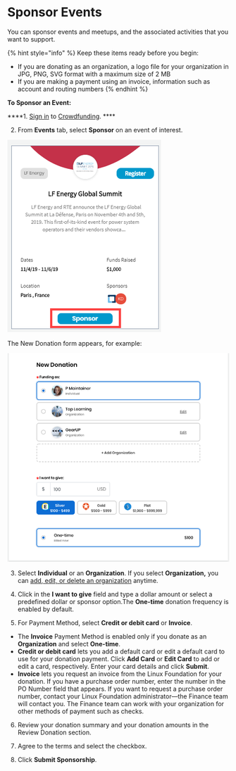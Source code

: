 # Sponsor Events

You can sponsor events and meetups, and the associated activities that you want to support.

{% hint style="info" %}
Keep these items ready before you begin:

* If you are donating as an organization, a logo file for your organization in JPG, PNG, SVG format with a maximum size of 2 MB
* If you are making a payment using an invoice, information such as account and routing numbers
{% endhint %}

**To Sponsor an Event:**

 ****1. [Sign in](../../../sso/sign-in/) to [Crowdfunding](https://funding.communitybridge.org/). ****

2. From **Events** tab, select **Sponsor** on an event of interest.  
  
 ![](../../../.gitbook/assets/sponsor-an-event.png)   
  
The New Donation form appears, for example:           
                                                                                                                                                                                                
![](../../../.gitbook/assets/7418588.png)  


3. Select **Individual** or an **Organization**. If you select **Organization,** you can [add, edit, or delete an organization](donate-as-a-sponsor/add-edit-or-delete-an-organization.md) anytime.

4. Click in the **I want to give** field and type a dollar amount or select a predefined dollar or sponsor option.The **One-time** donation frequency is enabled by default.

5. For Payment Method, select **Credit or debit card** or **Invoice**.

* The **Invoice** Payment Method is enabled only if you donate as an **Organization** and select **One-time**.
* **Credit or debit card** lets you add a default card or edit a default card to use for your donation payment. Click **Add Card** or **Edit Card** to add or edit a card, respectively. Enter your card details and click **Submit**.
* **Invoice** lets you request an invoice from the Linux Foundation for your donation.  If you have a purchase order number, enter the number in the PO Number field that appears. If you want to request a purchase order number, contact your Linux Foundation administrator—the Finance team will contact you. The Finance team can work with your organization for other methods of payment such as checks.

6. Review your donation summary and your donation amounts in the Review Donation section.

7. Agree to the terms and select the checkbox.

8. Click **Submit Sponsorship**. 

